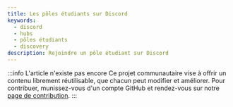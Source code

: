 ```yaml
---
title: Les pôles étudiants sur Discord
keywords:
  - discord
  - hubs
  - pôles étudiants
  - discovery
description: Rejoindre un pôle étudiant sur Discord
---
```


:::info L'article n'existe pas encore
Ce projet communautaire vise à offrir un contenu librement réutilisable, que chacun peut modifier et améliorer.
Pour contribuer, munissez-vous d'un compte GitHub et rendez-vous sur notre [page de contribution](/wiki/contribuer).
:::
